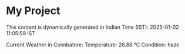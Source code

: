 # My Project

This content is dynamically generated in Indian Time (IST): 2025-01-02 11:05:59 IST


Current Weather in Coimbatore:
Temperature: 26.88 °C
Condition: haze
